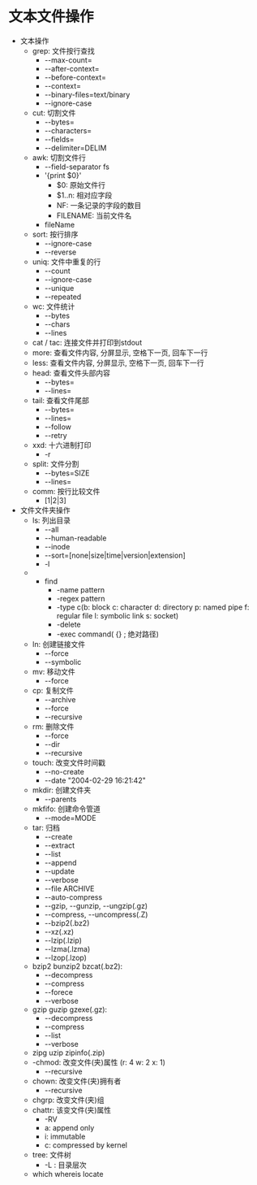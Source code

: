 # 文本文件操作
- 文本操作
    - grep: 文件按行查找
        - --max-count=<N>
        - --after-context=<N>
        - --before-context=<N>
        - --context=<N>
        - --binary-files=text/binary
        - --ignore-case
    - cut: 切割文件
        - --bytes=<N1-N2>
        - --characters=<N1-N2>
        - --fields=<N1-N2>
        - --delimiter=DELIM
    - awk: 切割文件行
        - --field-separator fs
        - '{print $0}'
            - $0: 原始文件行
            - $1..n: 相对应字段
            - NF: 一条记录的字段的数目
            - FILENAME: 当前文件名
        - fileName
    - sort: 按行排序
        - --ignore-case
        - --reverse
    - uniq: 文件中重复的行
        - --count
        - --ignore-case
        - --unique
        - --repeated
    - wc: 文件统计
        - --bytes
        - --chars
        - --lines
    - cat / tac: 连接文件并打印到stdout
    - more: 查看文件内容, 分屏显示, 空格下一页, 回车下一行
    - less: 查看文件内容, 分屏显示, 空格下一页, 回车下一行
    - head: 查看文件头部内容
        - --bytes=<N>
        - --lines=<N>
    - tail: 查看文件尾部
        - --bytes=<N>
        - --lines=<N>
        - --follow
        - --retry
    - xxd: 十六进制打印
        - -r
    - split: 文件分割
        - --bytes=SIZE
        - --lines=<N>
    - comm: 按行比较文件
        - [1|2|3]
- 文件文件夹操作
    - ls: 列出目录
        - --all
        - --human-readable
        - --inode
        - --sort=[none|size|time|version|extension]
        - -l
    - - find
        - -name pattern
        - -regex pattern
        - -type c(b: block c: character d: directory p: named pipe f: regular file l: symbolic link s: socket)
        - -delete
        - -exec command( {} \; 绝对路径)
    - ln: 创建链接文件
        - --force
        - --symbolic
    - mv: 移动文件
        - --force
    - cp: 复制文件
        - --archive
        - --force
        - --recursive
    - rm: 删除文件
        - --force
        - --dir
        - --recursive
    - touch: 改变文件时间戳
        - --no-create
        - --date "2004-02-29 16:21:42"
    - mkdir: 创建文件夹
        - --parents
    - mkfifo: 创建命令管道
        - --mode=MODE
    - tar: 归档
        - --create
        - --extract
        - --list
        - --append
        - --update
        - --verbose
        - --file ARCHIVE
        - --auto-compress
        - --gzip, --gunzip, --ungzip(.gz)
        - --compress, --uncompress(.Z)
        - --bzip2(.bz2)
        - --xz(.xz)
        - --lzip(.lzip)
        - --lzma(.lzma)
        - --lzop(.lzop)
    - bzip2 bunzip2 bzcat(.bz2):
        - --decompress
        - --compress
        - --forece
        - --verbose
    - gzip guzip gzexe(.gz):
        - --decompress
        - --compress
        - --list
        - --verbose
    - zipg uzip zipinfo(.zip)
    - -chmod: 改变文件(夹)属性 (r: 4 w: 2 x: 1)
        - --recursive
    - chown: 改变文件(夹)拥有者
        - --recursive
    - chgrp: 改变文件(夹)组
    - chattr: 该变文件(夹)属性
        - -RV
        - a: append only
        - i: immutable
        - c: compressed by kernel
    - tree: 文件树
        - -L <Num>: 目录层次
    - which whereis locate